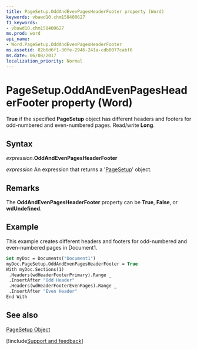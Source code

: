 ```yaml
---
title: PageSetup.OddAndEvenPagesHeaderFooter property (Word)
keywords: vbawd10.chm158400627
f1_keywords:
- vbawd10.chm158400627
ms.prod: word
api_name:
- Word.PageSetup.OddAndEvenPagesHeaderFooter
ms.assetid: 82b6d6f1-30fe-2946-241a-cdb0077cabf6
ms.date: 06/08/2017
localization_priority: Normal
---
```



# PageSetup.OddAndEvenPagesHeaderFooter property (Word)

 **True** if the specified **PageSetup** object has different headers and footers for odd-numbered and even-numbered pages. Read/write **Long**.


## Syntax

_expression_.**OddAndEvenPagesHeaderFooter**

 _expression_ An expression that returns a '[PageSetup](Word.PageSetup.md)' object.


## Remarks

The  **OddAndEvenPagesHeaderFooter** property can be **True**, **False**, or **wdUndefined**.


## Example

This example creates different headers and footers for odd-numbered and even-numbered pages in Document1.


```vb
Set myDoc = Documents("Document1") 
myDoc.PageSetup.OddAndEvenPagesHeaderFooter = True 
With myDoc.Sections(1) 
 .Headers(wdHeaderFooterPrimary).Range _ 
 .InsertAfter "Odd Header" 
 .Headers(wdHeaderFooterEvenPages).Range _ 
 .InsertAfter "Even Header" 
End With
```


## See also


[PageSetup Object](Word.PageSetup.md)

[!include[Support and feedback](~/includes/feedback-boilerplate.md)]